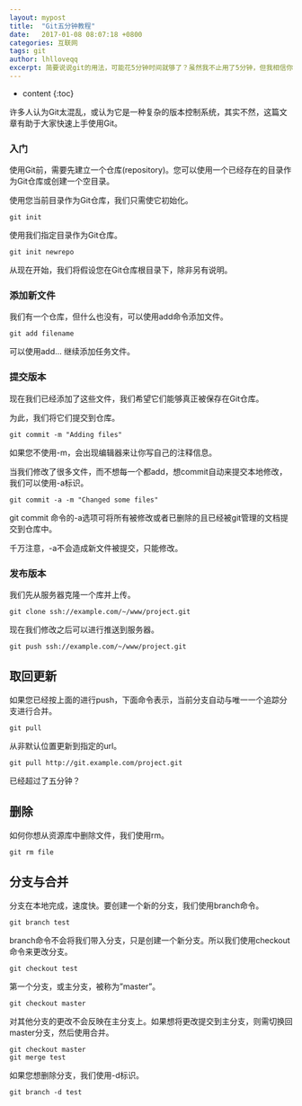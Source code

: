```yaml
---
layout: mypost
title:  "Git五分钟教程"
date:   2017-01-08 08:07:18 +0800
categories: 互联网
tags: git
author: lhlloveqq
excerpt: 简要说说git的用法，可能花5分钟时间就够了？虽然我不止用了5分钟，但我相信你能！这不能教你成为git专家哦，只是个入门。
---
```


* content
{:toc}

许多人认为Git太混乱，或认为它是一种复杂的版本控制系统，其实不然，这篇文章有助于大家快速上手使用Git。

### 入门 ###

使用Git前，需要先建立一个仓库(repository)。您可以使用一个已经存在的目录作为Git仓库或创建一个空目录。

使用您当前目录作为Git仓库，我们只需使它初始化。

    git init

使用我们指定目录作为Git仓库。

    git init newrepo

从现在开始，我们将假设您在Git仓库根目录下，除非另有说明。

### 添加新文件 ###

我们有一个仓库，但什么也没有，可以使用add命令添加文件。

    git add filename

可以使用add… 继续添加任务文件。

### 提交版本 ###

现在我们已经添加了这些文件，我们希望它们能够真正被保存在Git仓库。

为此，我们将它们提交到仓库。

    git commit -m "Adding files"

如果您不使用-m，会出现编辑器来让你写自己的注释信息。

当我们修改了很多文件，而不想每一个都add，想commit自动来提交本地修改，我们可以使用-a标识。

    git commit -a -m "Changed some files"

git commit 命令的-a选项可将所有被修改或者已删除的且已经被git管理的文档提交到仓库中。

千万注意，-a不会造成新文件被提交，只能修改。

### 发布版本 ###

我们先从服务器克隆一个库并上传。

    git clone ssh://example.com/~/www/project.git

现在我们修改之后可以进行推送到服务器。

    git push ssh://example.com/~/www/project.git

## 取回更新 ##

如果您已经按上面的进行push，下面命令表示，当前分支自动与唯一一个追踪分支进行合并。

    git pull

从非默认位置更新到指定的url。

    git pull http://git.example.com/project.git

已经超过了五分钟？

## 删除 ##

如何你想从资源库中删除文件，我们使用rm。

    git rm file

## 分支与合并 ##

分支在本地完成，速度快。要创建一个新的分支，我们使用branch命令。

    git branch test

branch命令不会将我们带入分支，只是创建一个新分支。所以我们使用checkout命令来更改分支。

    git checkout test

第一个分支，或主分支，被称为”master”。

    git checkout master

对其他分支的更改不会反映在主分支上。如果想将更改提交到主分支，则需切换回master分支，然后使用合并。

    git checkout master
    git merge test

如果您想删除分支，我们使用-d标识。

    git branch -d test